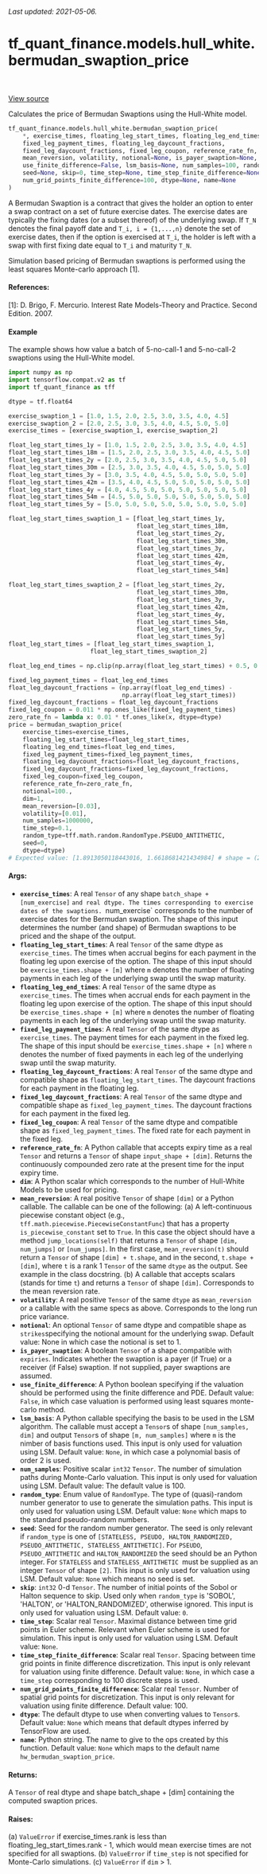 <!--
This file is generated by a tool. Do not edit directly.
For open-source contributions the docs will be updated automatically.
-->

*Last updated: 2021-05-06.*

<div itemscope itemtype="http://developers.google.com/ReferenceObject">
<meta itemprop="name" content="tf_quant_finance.models.hull_white.bermudan_swaption_price" />
<meta itemprop="path" content="Stable" />
</div>

# tf_quant_finance.models.hull_white.bermudan_swaption_price

<!-- Insert buttons and diff -->

<table class="tfo-notebook-buttons tfo-api" align="left">
</table>

<a target="_blank" href="https://github.com/google/tf-quant-finance/blob/master/tf_quant_finance/models/hull_white/swaption.py">View source</a>



Calculates the price of Bermudan Swaptions using the Hull-White model.

```python
tf_quant_finance.models.hull_white.bermudan_swaption_price(
    *, exercise_times, floating_leg_start_times, floating_leg_end_times,
    fixed_leg_payment_times, floating_leg_daycount_fractions,
    fixed_leg_daycount_fractions, fixed_leg_coupon, reference_rate_fn, dim,
    mean_reversion, volatility, notional=None, is_payer_swaption=None,
    use_finite_difference=False, lsm_basis=None, num_samples=100, random_type=None,
    seed=None, skip=0, time_step=None, time_step_finite_difference=None,
    num_grid_points_finite_difference=100, dtype=None, name=None
)
```



<!-- Placeholder for "Used in" -->

A Bermudan Swaption is a contract that gives the holder an option to enter a
swap contract on a set of future exercise dates. The exercise dates are
typically the fixing dates (or a subset thereof) of the underlying swap. If
`T_N` denotes the final payoff date and `T_i, i = {1,...,n}` denote the set
of exercise dates, then if the option is exercised at `T_i`, the holder is
left with a swap with first fixing date equal to `T_i` and maturity `T_N`.

Simulation based pricing of Bermudan swaptions is performed using the least
squares Monte-carlo approach [1].

#### References:
  [1]: D. Brigo, F. Mercurio. Interest Rate Models-Theory and Practice.
  Second Edition. 2007.

#### Example
The example shows how value a batch of 5-no-call-1 and 5-no-call-2
swaptions using the Hull-White model.

````python
import numpy as np
import tensorflow.compat.v2 as tf
import tf_quant_finance as tff

dtype = tf.float64

exercise_swaption_1 = [1.0, 1.5, 2.0, 2.5, 3.0, 3.5, 4.0, 4.5]
exercise_swaption_2 = [2.0, 2.5, 3.0, 3.5, 4.0, 4.5, 5.0, 5.0]
exercise_times = [exercise_swaption_1, exercise_swaption_2]

float_leg_start_times_1y = [1.0, 1.5, 2.0, 2.5, 3.0, 3.5, 4.0, 4.5]
float_leg_start_times_18m = [1.5, 2.0, 2.5, 3.0, 3.5, 4.0, 4.5, 5.0]
float_leg_start_times_2y = [2.0, 2.5, 3.0, 3.5, 4.0, 4.5, 5.0, 5.0]
float_leg_start_times_30m = [2.5, 3.0, 3.5, 4.0, 4.5, 5.0, 5.0, 5.0]
float_leg_start_times_3y = [3.0, 3.5, 4.0, 4.5, 5.0, 5.0, 5.0, 5.0]
float_leg_start_times_42m = [3.5, 4.0, 4.5, 5.0, 5.0, 5.0, 5.0, 5.0]
float_leg_start_times_4y = [4.0, 4.5, 5.0, 5.0, 5.0, 5.0, 5.0, 5.0]
float_leg_start_times_54m = [4.5, 5.0, 5.0, 5.0, 5.0, 5.0, 5.0, 5.0]
float_leg_start_times_5y = [5.0, 5.0, 5.0, 5.0, 5.0, 5.0, 5.0, 5.0]

float_leg_start_times_swaption_1 = [float_leg_start_times_1y,
                                    float_leg_start_times_18m,
                                    float_leg_start_times_2y,
                                    float_leg_start_times_30m,
                                    float_leg_start_times_3y,
                                    float_leg_start_times_42m,
                                    float_leg_start_times_4y,
                                    float_leg_start_times_54m]

float_leg_start_times_swaption_2 = [float_leg_start_times_2y,
                                    float_leg_start_times_30m,
                                    float_leg_start_times_3y,
                                    float_leg_start_times_42m,
                                    float_leg_start_times_4y,
                                    float_leg_start_times_54m,
                                    float_leg_start_times_5y,
                                    float_leg_start_times_5y]
float_leg_start_times = [float_leg_start_times_swaption_1,
                       float_leg_start_times_swaption_2]

float_leg_end_times = np.clip(np.array(float_leg_start_times) + 0.5, 0.0, 5.0)

fixed_leg_payment_times = float_leg_end_times
float_leg_daycount_fractions = (np.array(float_leg_end_times) -
                                np.array(float_leg_start_times))
fixed_leg_daycount_fractions = float_leg_daycount_fractions
fixed_leg_coupon = 0.011 * np.ones_like(fixed_leg_payment_times)
zero_rate_fn = lambda x: 0.01 * tf.ones_like(x, dtype=dtype)
price = bermudan_swaption_price(
    exercise_times=exercise_times,
    floating_leg_start_times=float_leg_start_times,
    floating_leg_end_times=float_leg_end_times,
    fixed_leg_payment_times=fixed_leg_payment_times,
    floating_leg_daycount_fractions=float_leg_daycount_fractions,
    fixed_leg_daycount_fractions=fixed_leg_daycount_fractions,
    fixed_leg_coupon=fixed_leg_coupon,
    reference_rate_fn=zero_rate_fn,
    notional=100.,
    dim=1,
    mean_reversion=[0.03],
    volatility=[0.01],
    num_samples=1000000,
    time_step=0.1,
    random_type=tff.math.random.RandomType.PSEUDO_ANTITHETIC,
    seed=0,
    dtype=dtype)
# Expected value: [1.8913050118443016, 1.6618681421434984] # shape = (2,)
````

#### Args:


* <b>`exercise_times`</b>: A real `Tensor` of any shape `batch_shape + [num_exercise]`
  `and real dtype. The times corresponding to exercise dates of the
  swaptions. `num_exercise` corresponds to the number of exercise dates for
  the Bermudan swaption. The shape of this input determines the number (and
  shape) of Bermudan swaptions to be priced and the shape of the output.
* <b>`floating_leg_start_times`</b>: A real `Tensor` of the same dtype as
  `exercise_times`. The times when accrual begins for each payment in the
  floating leg upon exercise of the option. The shape of this input should
  be `exercise_times.shape + [m]` where `m` denotes the number of floating
  payments in each leg of the underlying swap until the swap maturity.
* <b>`floating_leg_end_times`</b>: A real `Tensor` of the same dtype as
  `exercise_times`. The times when accrual ends for each payment in the
  floating leg upon exercise of the option. The shape of this input should
  be `exercise_times.shape + [m]` where `m` denotes the number of floating
  payments in each leg of the underlying swap until the swap maturity.
* <b>`fixed_leg_payment_times`</b>: A real `Tensor` of the same dtype as
  `exercise_times`. The payment times for each payment in the fixed leg.
  The shape of this input should be `exercise_times.shape + [n]` where `n`
  denotes the number of fixed payments in each leg of the underlying swap
  until the swap maturity.
* <b>`floating_leg_daycount_fractions`</b>: A real `Tensor` of the same dtype and
  compatible shape as `floating_leg_start_times`. The daycount fractions
  for each payment in the floating leg.
* <b>`fixed_leg_daycount_fractions`</b>: A real `Tensor` of the same dtype and
  compatible shape as `fixed_leg_payment_times`. The daycount fractions
  for each payment in the fixed leg.
* <b>`fixed_leg_coupon`</b>: A real `Tensor` of the same dtype and compatible shape
  as `fixed_leg_payment_times`. The fixed rate for each payment in the
  fixed leg.
* <b>`reference_rate_fn`</b>: A Python callable that accepts expiry time as a real
  `Tensor` and returns a `Tensor` of shape `input_shape + [dim]`. Returns
  the continuously compounded zero rate at the present time for the input
  expiry time.
* <b>`dim`</b>: A Python scalar which corresponds to the number of Hull-White Models
  to be used for pricing.
* <b>`mean_reversion`</b>: A real positive `Tensor` of shape `[dim]` or a Python
  callable. The callable can be one of the following:
  (a) A left-continuous piecewise constant object (e.g.,
  `tff.math.piecewise.PiecewiseConstantFunc`) that has a property
  `is_piecewise_constant` set to `True`. In this case the object should
  have a method `jump_locations(self)` that returns a `Tensor` of shape
  `[dim, num_jumps]` or `[num_jumps]`. In the first case,
  `mean_reversion(t)` should return a `Tensor` of shape `[dim] + t.shape`,
  and in the second, `t.shape + [dim]`, where `t` is a rank 1 `Tensor` of
  the same `dtype` as the output. See example in the class docstring.
  (b) A callable that accepts scalars (stands for time `t`) and returns a
  `Tensor` of shape `[dim]`.
  Corresponds to the mean reversion rate.
* <b>`volatility`</b>: A real positive `Tensor` of the same `dtype` as
  `mean_reversion` or a callable with the same specs as above.
  Corresponds to the long run price variance.
* <b>`notional`</b>: An optional `Tensor` of same dtype and compatible shape as
  `strikes`specifying the notional amount for the underlying swap.
   Default value: None in which case the notional is set to 1.
* <b>`is_payer_swaption`</b>: A boolean `Tensor` of a shape compatible with `expiries`.
  Indicates whether the swaption is a payer (if True) or a receiver
  (if False) swaption. If not supplied, payer swaptions are assumed.
* <b>`use_finite_difference`</b>: A Python boolean specifying if the valuation should
  be performed using the finite difference and PDE.
  Default value: `False`, in which case valuation is performed using least
  squares monte-carlo method.
* <b>`lsm_basis`</b>: A Python callable specifying the basis to be used in the LSM
  algorithm. The callable must accept a `Tensor`s of shape
  `[num_samples, dim]` and output `Tensor`s of shape `[m, num_samples]`
  where `m` is the nimber of basis functions used. This input is only used
  for valuation using LSM.
  Default value: `None`, in which case a polynomial basis of order 2 is
  used.
* <b>`num_samples`</b>: Positive scalar `int32` `Tensor`. The number of simulation
  paths during Monte-Carlo valuation. This input is only used for valuation
  using LSM.
  Default value: The default value is 100.
* <b>`random_type`</b>: Enum value of `RandomType`. The type of (quasi)-random
  number generator to use to generate the simulation paths. This input is
  only used for valuation using LSM.
  Default value: `None` which maps to the standard pseudo-random numbers.
* <b>`seed`</b>: Seed for the random number generator. The seed is only relevant if
  `random_type` is one of
  `[STATELESS, PSEUDO, HALTON_RANDOMIZED, PSEUDO_ANTITHETIC,
    STATELESS_ANTITHETIC]`. For `PSEUDO`, `PSEUDO_ANTITHETIC` and
  `HALTON_RANDOMIZED` the seed should be an Python integer. For
  `STATELESS` and  `STATELESS_ANTITHETIC `must be supplied as an integer
  `Tensor` of shape `[2]`. This input is only used for valuation using LSM.
  Default value: `None` which means no seed is set.
* <b>`skip`</b>: `int32` 0-d `Tensor`. The number of initial points of the Sobol or
  Halton sequence to skip. Used only when `random_type` is 'SOBOL',
  'HALTON', or 'HALTON_RANDOMIZED', otherwise ignored. This input is only
  used for valuation using LSM.
  Default value: `0`.
* <b>`time_step`</b>: Scalar real `Tensor`. Maximal distance between time grid points
  in Euler scheme. Relevant when Euler scheme is used for simulation.
  This input is only used for valuation using LSM.
  Default value: `None`.
* <b>`time_step_finite_difference`</b>: Scalar real `Tensor`. Spacing between time
  grid points in finite difference discretization. This input is only
  relevant for valuation using finite difference.
  Default value: `None`, in which case a `time_step` corresponding to 100
  discrete steps is used.
* <b>`num_grid_points_finite_difference`</b>: Scalar real `Tensor`. Number of spatial
  grid points for discretization. This input is only relevant for valuation
  using finite difference.
  Default value: 100.
* <b>`dtype`</b>: The default dtype to use when converting values to `Tensor`s.
  Default value: `None` which means that default dtypes inferred by
  TensorFlow are used.
* <b>`name`</b>: Python string. The name to give to the ops created by this function.
  Default value: `None` which maps to the default name
  `hw_bermudan_swaption_price`.


#### Returns:

A `Tensor` of real dtype and shape  batch_shape + [dim] containing the
computed swaption prices.



#### Raises:

(a) `ValueError` if exercise_times.rank is less than
floating_leg_start_times.rank - 1, which would mean exercise times are not
specified for all swaptions.
(b) `ValueError` if `time_step` is not specified for Monte-Carlo
simulations.
(c) `ValueError` if `dim` > 1.
